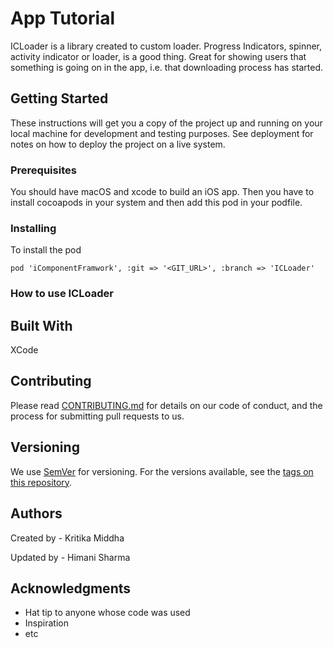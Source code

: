 # App Tutorial

ICLoader is a library created to custom loader. Progress Indicators, spinner, activity indicator or loader, is a good thing. Great for showing users that something is going on in the app, i.e. that downloading process has started.

## Getting Started

These instructions will get you a copy of the project up and running on your local machine for development and testing purposes. See deployment for notes on how to deploy the project on a live system.

### Prerequisites

You should have macOS and xcode to build an iOS app. Then you have to install cocoapods in your system and then add this pod in your podfile.

### Installing

To install the pod

`pod 'iComponentFramwork', :git => '<GIT_URL>', :branch => 'ICLoader'`

### How to use ICLoader



## Built With

XCode

## Contributing

Please read [CONTRIBUTING.md](https://gist.github.com/PurpleBooth/b24679402957c63ec426) for details on our code of conduct, and the process for submitting pull requests to us.

## Versioning

We use [SemVer](http://semver.org/) for versioning. For the versions available, see the [tags on this repository](https://github.com/your/project/tags). 

## Authors

Created by - Kritika Middha

Updated by - Himani Sharma

## Acknowledgments

* Hat tip to anyone whose code was used
* Inspiration
* etc
